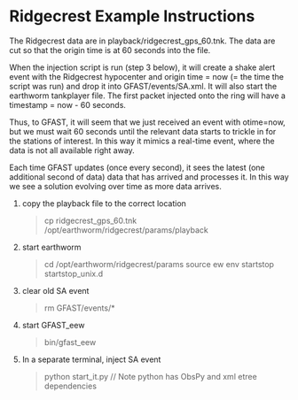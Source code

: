 # Ridgecrest Example Instructions 

  The Ridgecrest data are in playback/ridgecrest_gps_60.tnk.
  The data are cut so that the origin time is at 60 seconds into the
file.

  When the injection script is run (step 3 below), it will create a
shake alert event with the Ridgecrest hypocenter and origin time = now
(= the time the script was run) and drop it into GFAST/events/SA.xml.
It will also start the earthworm tankplayer file.  The first packet 
injected onto the ring will have a timestamp = now - 60 seconds.

  Thus, to GFAST, it will seem that we just received an event with
otime=now, but we must wait 60 seconds until the relevant data starts to
trickle in for the stations of interest.
In this way it mimics a real-time event, where the data is not all
available right away.

  Each time GFAST updates (once every second), it sees the latest (one
additional second of data) data that has arrived and processes it.  In
this way we see a solution evolving over time as more data arrives.


1. copy the playback file to the correct location

    >cp ridgecrest_gps_60.tnk /opt/earthworm/ridgecrest/params/playback

1. start earthworm

    >cd /opt/earthworm/ridgecrest/params
    >source ew env
    >startstop startstop_unix.d

2. clear old SA event

    >rm GFAST/events/*

2. start GFAST_eew

    >bin/gfast_eew

3. In a separate terminal, inject SA event 

    >python start_it.py   // Note python has ObsPy and xml etree dependencies

